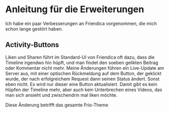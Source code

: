 # Anleitung für die Erweiterungen 

Ich habe ein paar Verbesserungen an Friendica vorgenommen, die mich schon lange gestört haben. 

## Activity-Buttons

Liken und Sharen führt im Standard-UI von Friendica oft dazu, dass die Timeline irgendwo hin hüpft, und man findet den soeben gelikten Beitrag oder Kommentar nicht mehr.
Meine Änderungen führen ein Live-Update am Server aus, mit einer optischen Rückmeldung auf dem Button, der geklickt wurde, der nach erfolgreichem Request dann seinen Status ändert. Sonst eben nicht.
Es wird nur dieser eine Button aktualisiert. Damit gibt es kein Hüpfen der Timeline mehr, aber auch kein Unterbrechen eines Videos, das man sich ansieht und zwischendrin mal liken möchte.

Diese Änderung betrifft das gesamte Frio-Theme
